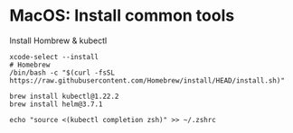 # MacOS: Install common tools

Install Hombrew & kubectl

```shell
xcode-select --install
# Homebrew
/bin/bash -c "$(curl -fsSL https://raw.githubusercontent.com/Homebrew/install/HEAD/install.sh)"

brew install kubectl@1.22.2
brew install helm@3.7.1

echo "source <(kubectl completion zsh)" >> ~/.zshrc
```